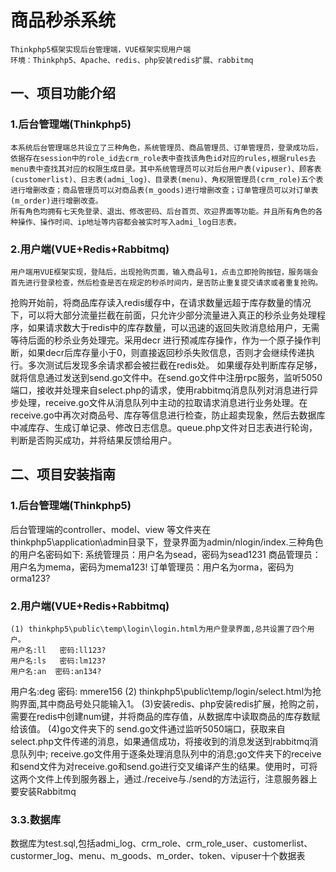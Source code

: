 # 商品秒杀系统
    Thinkphp5框架实现后台管理端，VUE框架实现用户端
    环境：Thinkphp5、Apache、redis、php安装redis扩展、rabbitmq
## 一、项目功能介绍
### 1.后台管理端(Thinkphp5)
    本系统后台管理端总共设立了三种角色，系统管理员、商品管理员、订单管理员，登录成功后，依据存在session中的role_id去crm_role表中查找该角色id对应的rules,根据rules去menu表中查找其对应的权限生成目录。其中系统管理员可以对后台用户表(vipuser)、顾客表(customerlist)、日志表(admi_log)、目录表(menu)、角权限管理员(crm_role)五个表进行增删改查；商品管理员可以对商品表(m_goods)进行增删改查；订单管理员可以对订单表(m_order)进行增删改查。
    所有角色均拥有七天免登录、退出、修改密码、后台首页、欢迎界面等功能。并且所有角色的各种操作、操作时间、ip地址等内容都会被实时写入admi_log日志表。
### 2.用户端(VUE+Redis+Rabbitmq)
    用户端用VUE框架实现，登陆后，出现抢购页面，输入商品号1，点击立即抢购按钮，服务端会首先进行登录检查，然后检查是否在规定的秒杀时间内，是否防止重复提交请求或者重复抢购。
抢购开始前，将商品库存读入redis缓存中，在请求数量远超于库存数量的情况下，可以将大部分流量拦截在前面，只允许少部分流量进入真正的秒杀业务处理程序，如果请求数大于redis中的库存数量，可以迅速的返回失败消息给用户，无需等待后面的秒杀业务处理完。采用decr 进行预减库存操作，作为一个原子操作判断，如果decr后库存量小于0，则直接返回秒杀失败信息，否则才会继续传递执行。多次测试后发现多余请求都会被拦截在redis处。
    如果缓存处判断库存足够，就将信息通过发送到send.go文件中。在send.go文件中注册rpc服务，监听5050端口，接收并处理来自select.php的请求，使用rabbitmq消息队列对消息进行异步处理，receive.go文件从消息队列中主动的拉取请求消息进行业务处理。在receive.go中再次对商品号、库存等信息进行检查，防止超卖现象，然后去数据库中减库存、生成订单记录、修改日志信息。queue.php文件对日志表进行轮询，判断是否购买成功，并将结果反馈给用户。
## 二、项目安装指南
### 1.后台管理端(Thinkphp5)
   后台管理端的controller、model、view 等文件夹在thinkphp5\application\admin目录下，登录界面为admin/nlogin/index.三种角色的用户名密码如下:
   系统管理员：用户名为sead，密码为sead1231
   商品管理员：用户名为mema，密码为mema123!
   订单管理员：用户名为orma，密码为orma123?
### 2.用户端(VUE+Redis+Rabbitmq)
    (1) thinkphp5\public\temp\login\login.html为用户登录界面,总共设置了四个用户。
    用户名:ll   密码:ll123?
    用户名:ls   密码:lm123?
    用户名:an  密码:an134? 
   用户名:deg   密码: mmere156
   (2) thinkphp5\public\temp/login/select.html为抢购界面,其中商品号处只能输入1。
   (3)安装redis、php安装redis扩展，抢购之前，需要在redis中创建num键，并将商品的库存值，从数据库中读取商品的库存数赋给该值。
   (4)go文件夹下的 send.go文件通过监听5050端口，获取来自select.php文件传递的消息，如果通信成功，将接收到的消息发送到rabbitmq消息队列中; receive.go文件用于逐条处理消息队列中的消息;go文件夹下的receive和send文件为对receive.go和send.go进行交叉编译产生的结果。使用时，可将这两个文件上传到服务器上，通过./receive与./send的方法运行，注意服务器上要安装Rabbitmq
### 3.3.数据库
   数据库为test.sql,包括admi_log、crm_role、crm_role_user、customerlist、custormer_log、menu、m_goods、m_order、token、vipuser十个数据表
